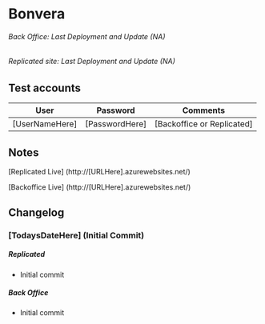 # Bonvera
###### Back Office: Last Deployment and Update (NA)
###### Replicated site: Last Deployment and Update (NA)

## Test accounts
User | Password | Comments
-----|----------|---------
[UserNameHere]| [PasswordHere]| [Backoffice or Replicated]

## Notes
[Replicated Live] (http://[URLHere].azurewebsites.net/)

[Backoffice Live] (http://[URLHere].azurewebsites.net/)

## Changelog
### [TodaysDateHere] (Initial Commit)
##### Replicated
* Initial commit

##### Back Office
* Initial commit
